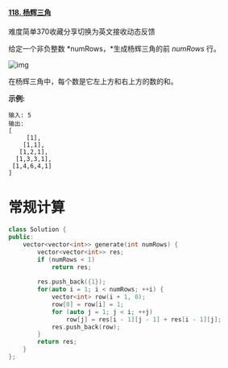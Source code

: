 #### [118. 杨辉三角](https://leetcode-cn.com/problems/pascals-triangle/)

难度简单370收藏分享切换为英文接收动态反馈

给定一个非负整数 *numRows，*生成杨辉三角的前 *numRows* 行。

![img](https://upload.wikimedia.org/wikipedia/commons/0/0d/PascalTriangleAnimated2.gif)

在杨辉三角中，每个数是它左上方和右上方的数的和。

**示例:**

```
输入: 5
输出:
[
     [1],
    [1,1],
   [1,2,1],
  [1,3,3,1],
 [1,4,6,4,1]
]
```



# 常规计算

```c++
class Solution {
public:
    vector<vector<int>> generate(int numRows) {
        vector<vector<int>> res;
        if (numRows < 1)
            return res;
        
        res.push_back({1});
        for(auto i = 1; i < numRows; ++i) {
            vector<int> row(i + 1, 0);
            row[0] = row[i] = 1;
            for (auto j = 1; j < i; ++j) 
                row[j] = res[i - 1][j - 1] + res[i - 1][j];
            res.push_back(row);
        }
        return res;
    }
};
```





